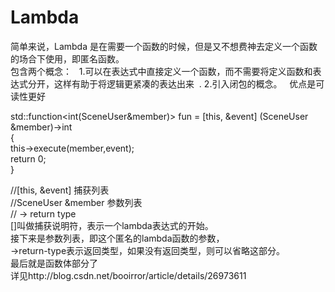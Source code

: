 # Lambda

简单来说，Lambda 是在需要一个函数的时候，但是又不想费神去定义一个函数的场合下使用，即匿名函数。  
包含两个概念：   
1.可以在表达式中直接定义一个函数，而不需要将定义函数和表达式分开，这样有助于将逻辑更紧凑的表达出来  .
2.引入闭包的概念。  
优点是可读性更好  

std::function<int(SceneUser&member)> fun = [this, &event] (SceneUser &member)->int  
{  
  this->execute(member,event);  
  return 0;  
}  

//[this, &event] 捕获列表  
//SceneUser &member 参数列表  
// -> return type  
[]叫做捕获说明符，表示一个lambda表达式的开始。  
接下来是参数列表，即这个匿名的lambda函数的参数，  
->return-type表示返回类型，如果没有返回类型，则可以省略这部分。  
最后就是函数体部分了  
详见http://blog.csdn.net/booirror/article/details/26973611  
